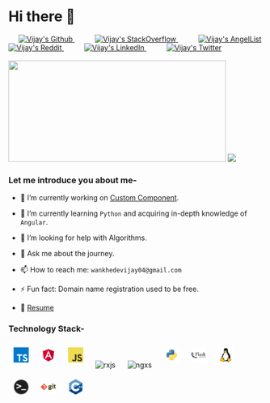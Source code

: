 # Hi there 👋

<div>
  <a style="padding: 20px;" href="https://github.com/wankhede04">
    <img src="https://cdn.jsdelivr.net/npm/simple-icons@3.4.0/icons/github.svg" alt="Vijay's Github" width="22px">
  </a>
  <a style="padding: 20px;" href="https://stackoverflow.com/users/13147325/wankhede">
    <img src="https://cdn.jsdelivr.net/npm/simple-icons@3.4.0/icons/stackoverflow.svg" alt="Vijay's StackOverflow" width="22px">
  </a>
  <a style="padding: 20px;" href="https://angel.co/u/wankhede04">
    <img src="https://cdn.jsdelivr.net/npm/simple-icons@3.4.0/icons/angellist.svg" alt="Vijay's AngelList" width="22px">
  </a>
  <a style="padding: 20px;" href="https://www.reddit.com/user/wankhede04/">
    <img src="https://cdn.jsdelivr.net/npm/simple-icons@3.4.0/icons/reddit.svg" alt="Vijay's Reddit" width="22px">
  </a>
  <a style="padding: 20px;" href="https://www.linkedin.com/in/wankhedevijay/">
    <img src="https://cdn.jsdelivr.net/npm/simple-icons@3.4.0/icons/linkedin.svg" alt="Vijay's LinkedIn" width="22px">
  </a>
  <a style="padding: 20px;" href="https://twitter.com/wankhede__">
    <img src="https://cdn.jsdelivr.net/npm/simple-icons@3.4.0/icons/twitter.svg" alt="Vijay's Twitter" width="22px">
  </a>
</div>
</br>

<div>
  <img width="430" height="200" src="https://github-readme-stats.vercel.app/api?username=wankhede04&show_icons=true&hide_border=false&line_height=30&title_color=2780E7&icon_color=5D6D7E&text_color=34495E&show_owner=true"/>
  <img height="200" src="https://github-readme-stats.vercel.app/api/top-langs/?username=wankhede04&layout=compact" />
</div>


### **Let me introduce you about me-**

- 🔭 I’m currently working on [Custom Component](https://github.com/wankhede04/custom-component).

- 🌱 I’m currently learning `Python` and acquiring in-depth knowledge of `Angular`.

- 🤔 I’m looking for help with Algorithms.

- 💬 Ask me about the journey.

- 📫 How to reach me: `wankhedevijay04@gmail.com`

- ⚡ Fun fact: Domain name registration used to be free.

- 📰 [Resume](https://drive.google.com/file/d/1meTOSK6e50ZqamB5cnUQLOmO-y4uokgG/view)


### **Technology Stack-**

<div>
  <img style="padding: 10px;" width="30px" src="https://raw.githubusercontent.com/github/explore/80688e429a7d4ef2fca1e82350fe8e3517d3494d/topics/typescript/typescript.png" alt="typescript">
  <img style="padding: 10px;" width="30px" src="https://raw.githubusercontent.com/github/explore/80688e429a7d4ef2fca1e82350fe8e3517d3494d/topics/angular/angular.png" alt="angular">
  <img style="padding: 10px;" width="30px" src="https://raw.githubusercontent.com/github/explore/80688e429a7d4ef2fca1e82350fe8e3517d3494d/topics/javascript/javascript.png" alt="javascript">
  <img style="padding: 10px;" width="30px" src="https://cdn.cdnlogo.com/logos/r/44/rxjs.svg" alt="rxjs">
  <img style="padding: 10px;" width="90px" src="https://github.com/ngxs/store/raw/master/docs/assets/logo.png" alt="ngxs">
  <img style="padding: 10px;" width="30px" src="https://raw.githubusercontent.com/github/explore/80688e429a7d4ef2fca1e82350fe8e3517d3494d/topics/python/python.png" alt="python">
  <img style="padding: 10px;" width="30px" src="https://raw.githubusercontent.com/github/explore/80688e429a7d4ef2fca1e82350fe8e3517d3494d/topics/flask/flask.png" alt="flask">
  <img style="padding: 10px;" width="30px" src="https://raw.githubusercontent.com/github/explore/80688e429a7d4ef2fca1e82350fe8e3517d3494d/topics/linux/linux.png" alt="linux">
  <img style="padding: 10px;" width="30px" src="https://raw.githubusercontent.com/github/explore/80688e429a7d4ef2fca1e82350fe8e3517d3494d/topics/terminal/terminal.png" alt="terminal">
  <img style="padding: 10px;" width="30px" src="https://raw.githubusercontent.com/github/explore/80688e429a7d4ef2fca1e82350fe8e3517d3494d/topics/git/git.png" alt="git">
  <img style="padding: 10px;" width="30px" src="https://raw.githubusercontent.com/github/explore/80688e429a7d4ef2fca1e82350fe8e3517d3494d/topics/cpp/cpp.png" alt="c++">
</div>

